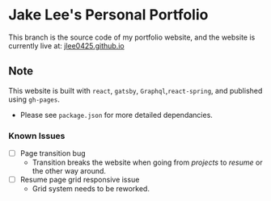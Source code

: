# Jake Lee's Personal Portfolio

This branch is the source code of my portfolio website, and the website is currently live at: [jlee0425.github.io](https://jlee0425.github.io/)

## Note

This website is built with `react`, `gatsby`, `Graphql`,`react-spring`, and published using `gh-pages`.

- Please see `package.json` for more detailed dependancies.

### Known Issues

- [ ] Page transition bug
  - Transition breaks the website when going from _projects_ to _resume_ or the other way around.
- [ ] Resume page grid responsive issue
  - Grid system needs to be reworked.
